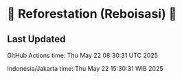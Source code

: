 
# 🌳 Reforestation (Reboisasi) 🌲

## Last Updated

GitHub Actions time: Thu May 22 08:30:31 UTC 2025

Indonesia/Jakarta time: Thu May 22 15:30:31 WIB 2025
